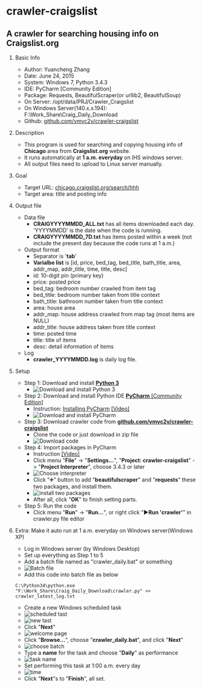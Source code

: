 # crawler-craigslist
A **crawler** for searching housing info on Craigslist.org
-------------------------------

1. Basic Info

	* Author: Yuancheng Zhang
	* Date: June 24, 2015
	* System: Windows 7, Python 3.4.3
	* IDE: PyCharm [Community Edition]
	* Package: Requests, BeautifulScraper(or urllib2, BeautifulSoup)
	* On Server: /opt/data/PRJ/Crawler_Craigslist
	* On Windows Server(140.x.x.194): F:\Work_Share\Craig_Daily_Download
	* Github: [github.com/vmvc2v/crawler-craigslist](https://github.com/vmvc2v/crawler-craigslist)

2. Description

    * This program is used for searching and copying housing info of **Chicago** area from **Craigslist.org** website.
    * It runs automatically at **1 a.m. everyday** on IHS windows server.
    * All output files need to upload to Linux server manually.

2. Goal

	* Target URL: [chicago.craigslist.org/search/hhh](chicago.craigslist.org/search/hhh)
	* Target area: title and posting info

3. Output file

    * Data file
        * **CRAIGYYYYMMDD_ALL.txt** has all items downloaded each day. 'YYYYMMDD' is the date when the code is running.
        * **CRAIGYYYYMMDD_7D.txt** has items posted within a week (not include the present day because the code runs at 1 a.m.)
    * Output format
        * Separator is '**tab**'
        * **Varialbe list** is [id, price, bed_tag, bed_title, bath_title, area, addr_map, addr_title, time, title, desc]
        * id: 10-digit pin (primary key)
        * price: posted price
        * bed_tag: bedroom number crawled from item tag
        * bed_title: bedroom number taken from title context
        * bath_title: bathroom number taken from title context
        * area: house area
        * addr_map: house address crawled from map tag (most items are NULL)
        * addr_title: house address taken from title context
        * time: posted time
        * title: title of items
        * desc: detail information of items
    * Log
        * **crawler_YYYYMMDD.log** is daily log file.

4. Setup
    * Step 1: Download and install [**Python 3**](https://www.python.org/downloads/)
        * ![Download and install Python 3](https://github.com/vmvc2v/crawler-craigslist/blob/master/doc/img/01.PNG?raw=true)
    * Step 2: Download and install Python IDE [**PyCharm** [Community Edition]](https://www.jetbrains.com/pycharm/download/)
        * Instruction: [Installing PyCharm](https://www.jetbrains.com/pycharm-educational/quickstart/installation.html) [[Video]](https://www.youtube.com/watch?v=-s4wKoLO520)
        * ![Download and install PyCharm](https://github.com/vmvc2v/crawler-craigslist/blob/master/doc/img/02.PNG?raw=true)
    * Step 3: Download crawler code from [**github.com/vmvc2v/crawler-craigslist**](https://github.com/vmvc2v/crawler-craigslist)
        * Clone the code or just download in zip file
        * ![Download code](https://github.com/vmvc2v/crawler-craigslist/blob/master/doc/img/03.PNG?raw=true)
    * Step 4: Import packages in PyCharm
        * Instruction [[Video]](https://www.youtube.com/watch?t=156&v=XjNm9bazxn8)
        * Click menu "**File**" -> "**Settings...**", "**Project: crawler-craigslist**" -> "**Project Interpreter**", choose 3.4.3 or later
        * ![Choose interpreter](https://github.com/vmvc2v/crawler-craigslist/blob/master/doc/img/04.PNG?raw=true)
        * Click ":heavy_plus_sign:" button to add "**beautifulscraper**" and "**requests**" these two packages, and install them.
        * ![install two packages](https://github.com/vmvc2v/crawler-craigslist/blob/master/doc/img/05.PNG?raw=true)
        * After all, click "**OK**" to finish setting parts.
    * Step 5: Run the code
        * Click menu "**Run**" -> "**Run...**", or right click ":arrow_forward:**Run 'crawler'**" in crawler.py file editor

5. Extra: Make it auto run at 1 a.m. everyday on Windows server(Windows XP)
    * Log in Windows server (by Windows Desktop)
    * Set up everything as Step 1 to 5
    * Add a batch file named as "crawler_daily.bat" or something
    * ![Batch file](https://github.com/vmvc2v/crawler-craigslist/blob/master/doc/img/06.png?raw=true)
    * Add this code into batch file as below
    ```
    C:\Python34\python.exe "F:\Work_Share\Craig_Daily_Download\crawler.py" >> crawler_latest_log.txt
    ```
    * Create a new Windows scheduled task
    * ![scheduled tast](https://github.com/vmvc2v/crawler-craigslist/blob/master/doc/img/07.PNG?raw=true)
    * ![new tast](https://github.com/vmvc2v/crawler-craigslist/blob/master/doc/img/08.PNG?raw=true)
    * Click "**Next**"
    * ![welcome page](https://github.com/vmvc2v/crawler-craigslist/blob/master/doc/img/09.PNG?raw=true)
    * Click "**Browse...**", choose "**crawler_daily.bat**", and click "**Next**"
    * ![choose batch](https://github.com/vmvc2v/crawler-craigslist/blob/master/doc/img/10.PNG?raw=true)
    * Type a **name** for the task and choose "**Daily**" as performance
    * ![task name](https://github.com/vmvc2v/crawler-craigslist/blob/master/doc/img/11.PNG?raw=true)
    * Set performing this task at 1:00 a.m. every day
    * ![time](https://github.com/vmvc2v/crawler-craigslist/blob/master/doc/img/12.PNG?raw=true)
    * Click "**Next**"s to "**Finish**", all set.
